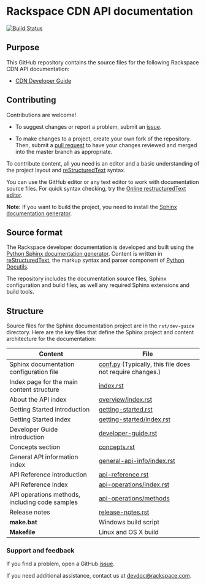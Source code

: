# Rackspace CDN API documentation

[![Build Status](https://travis-ci.org/rackerlabs/docs-cloud-cdn.svg?branch=master)](https://travis-ci.org/rackerlabs/docs-cloud-cdn)


## Purpose

This GitHub repository contains the source files for the following Rackspace CDN API documentation:

* [CDN Developer Guide](https://developer.rackspace.com/docs/cloud-cdn/v1/developer-guide/)

## Contributing

Contributions are welcome! 

* To suggest changes or report a problem, submit an [issue](https://github.com/rackerlabs/docs-cloud-cdn/issues). 

* To make changes to a project, create your own fork of the repository. Then, submit a [pull 
request](https://github.com/rackerlabs/docs-cloud-cdn/compare?expand=1) to have your changes reviewed 
and merged into the master branch as appropriate.

To contribute content, all you need is an editor and a 
basic understanding of the project layout and [reStructuredText](http://sphinx-doc.org/rest.html) syntax.

You can use the GitHub editor or any text editor to work with documentation source files. For quick syntax checking, try the 
[Online restructuredText editor](http://rst.ninjs.org/). 

**Note:** If you want to build the project, you need to install the [Sphinx documentation generator](http://www.sphinx-doc.org/en/stable/install.html). 

## Source format

The Rackspace developer documentation is developed and built using the [Python Sphinx documentation generator](http://sphinx-doc.org/). Content is 
written in [reStructuredText](http://sphinx-doc.org/rest.html), the markup syntax and parser component of 
[Python Docutils](http://docutils.sourceforge.net/index.html).

The repository includes the documentation source files, 
Sphinx configuration and build files, as well any required Sphinx 
extensions and build tools. 

## Structure

Source files for the Sphinx documentation project are in the ``rst/dev-guide`` directory. Here are the key files that define 
the Sphinx project and content architecture for the documentation: 

Content | File
--- | ---
|Sphinx documentation configuration file| [conf.py](https://github.com/rackerlabs/docs-cloud-cdn/blob/master/rst/dev-guide/conf.py) (Typically, this file does not require changes.)
|Index page for the main content structure| [index.rst](https://github.com/rackerlabs/docs-cloud-cdn/blob/master/rst/dev-guide/index.rst)
|About the API index| [overview/index.rst](https://github.com/rackerlabs/docs-cloud-cdn/blob/master/rst/dev-guide/overview/index.rst)
|Getting Started introduction| [getting-started.rst](https://github.com/rackerlabs/docs-cloud-cdn/blob/master/rst/dev-guide/getting-started.rst)
|Getting Started index|[getting-started/index.rst](https://github.com/rackerlabs/docs-cloud-cdn/blob/master/rst/dev-guide/getting-started/index.rst)
|Developer Guide introduction|[developer-guide.rst](https://github.com/rackerlabs/docs-cloud-cdn/blob/master/rst/dev-guide/developer-guide.rst)
|Concepts section| [concepts.rst](https://github.com/rackerlabs/docs-cloud-cdn/blob/master/rst/dev-guide/concepts.rst)
|General API information index|[general-api-info/index.rst](https://github.com/rackerlabs/docs-cloud-cdn/blob/master/rst/dev-guide/general-api-info/index.rst)
|API Reference introduction|[api-reference.rst](https://github.com/rackerlabs/docs-cloud-cdn/blob/master/rst/dev-guide/api-reference.rst)
|API Reference index|[api-operations/index.rst](https://github.com/rackerlabs/docs-cloud-cdn/blob/master/rst/dev-guide/api-operations/index.rst)
|API operations methods, including code samples|[api-operations/methods](https://github.com/rackerlabs/docs-cloud-cdn/tree/master/rst/dev-guide/api-operations/methods) 
|Release notes|[release-notes.rst](https://github.com/rackerlabs/docs-cloud-cdn/blob/master/rst/dev-guide/release-notes.rst)
|**make.bat**|Windows build script
|**Makefile**| Linux and OS X build

### Support and feedback

If you find a problem, open a GitHub [issue](https://github.com/rackerlabs/docs-cloud-cdn/issues).

If you need additional assistance, contact us at [devdoc@rackspace.com](mailto:devdoc@rackspace.com).